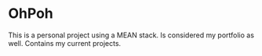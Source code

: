 # OhPoh

This is a personal project using a MEAN stack. Is considered my portfolio as well. Contains my current projects.
